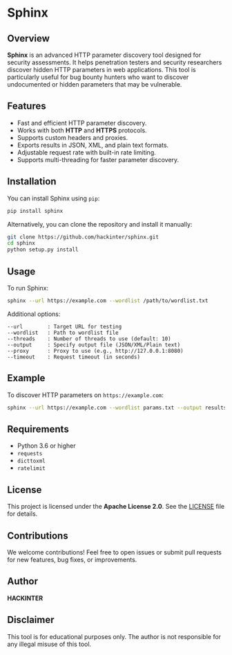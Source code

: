 # Sphinx

## Overview

**Sphinx** is an advanced HTTP parameter discovery tool designed for security assessments. It helps penetration testers and security researchers discover hidden HTTP parameters in web applications. This tool is particularly useful for bug bounty hunters who want to discover undocumented or hidden parameters that may be vulnerable.

## Features

- Fast and efficient HTTP parameter discovery.
- Works with both **HTTP** and **HTTPS** protocols.
- Supports custom headers and proxies.
- Exports results in JSON, XML, and plain text formats.
- Adjustable request rate with built-in rate limiting.
- Supports multi-threading for faster parameter discovery.

## Installation

You can install Sphinx using `pip`:

```bash
pip install sphinx
```

Alternatively, you can clone the repository and install it manually:

```bash
git clone https://github.com/hackinter/sphinx.git
cd sphinx
python setup.py install
```

## Usage

To run Sphinx:

```bash
sphinx --url https://example.com --wordlist /path/to/wordlist.txt
```

Additional options:

```
--url        : Target URL for testing
--wordlist   : Path to wordlist file
--threads    : Number of threads to use (default: 10)
--output     : Specify output file (JSON/XML/Plain text)
--proxy      : Proxy to use (e.g., http://127.0.0.1:8080)
--timeout    : Request timeout (in seconds)
```

## Example

To discover HTTP parameters on `https://example.com`:

```bash
sphinx --url https://example.com --wordlist params.txt --output results.json
```

## Requirements

- Python 3.6 or higher
- `requests`
- `dicttoxml`
- `ratelimit`

## License

This project is licensed under the **Apache License 2.0**. See the [LICENSE](LICENSE) file for details.

## Contributions

We welcome contributions! Feel free to open issues or submit pull requests for new features, bug fixes, or improvements.

## Author

**HACKINTER**



## Disclaimer

This tool is for educational purposes only. The author is not responsible for any illegal misuse of this tool.
